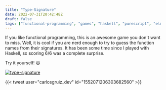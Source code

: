 ```yaml
---
title: "Type-Signature"
date: 2022-07-31T20:42:48Z
draft: false
tags: ["functional-programming", "games", "haskell", "purescript", "elm"]
---
```


If you like functional programming, this is an awesome game you don't want to miss. Well, it is
cool if you are nerd enough to try to guess the function names from their signatures. It has been
some time since I played with Haskell, so scoring 6/6 was a complete surprise.

Try it yourself! 😃

[![type-signature][1]][2]

{{< tweet user="carlosgruiz_dev" id="1552071206303682560" >}}

[1]: /images/type-signature.jpg
[2]: http://type-signature.com/
